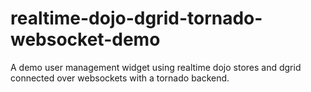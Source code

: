 realtime-dojo-dgrid-tornado-websocket-demo
==========================================

A demo user management widget using realtime dojo stores and dgrid connected over websockets with a tornado backend.